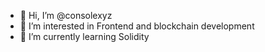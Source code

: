 - 👋 Hi, I’m @consolexyz
- 👀 I’m interested in Frontend and blockchain development 
- 🌱 I’m currently learning Solidity 


<!---
consolexyz/consolexyz is a ✨ special ✨ repository because its `README.md` (this file) appears on your GitHub profile.
You can click the Preview link to take a look at your changes.
--->
